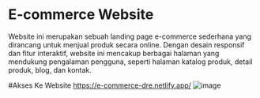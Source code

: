 # E-commerce Website
Website ini merupakan sebuah landing page e-commerce sederhana yang dirancang untuk menjual produk secara online. Dengan desain responsif dan fitur interaktif, website ini mencakup berbagai halaman yang mendukung pengalaman pengguna, seperti halaman katalog produk, detail produk, blog, dan kontak.

#Akses Ke Website 
https://e-commerce-dre.netlify.app/
![image](https://github.com/user-attachments/assets/a0fadbc6-4b60-474d-b4fc-2247ca283cb1)
